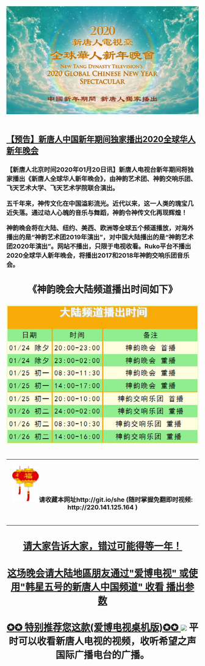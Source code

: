 
 <div align="center"><a href="http://j20.xyrs.bid/sy/"><IMG SRC=" https://github.com/j168/j688/blob/master/menu/shenyuan2020.jpg" width=860></a><br></div><br>
	

<a href="http://j20.xyrs.bid/sy/"> <h2>【预告】新唐人中国新年期间独家播出2020全球华人新年晚会</h2></div></a>
<h3>【新唐人北京时间2020年01月20日讯】新唐人电视台新年期间将独家播出《新唐人全球华人新年晚会》，由神韵艺术团、神韵交响乐团、飞天艺术大学、飞天艺术学院联合演出。</p>
五千年来，神传文化在中国溢彩流光。近代以来，这一人类的瑰宝几近失落。通过动人心魄的音乐与舞蹈，神韵令神传文化再现辉煌！</p>

神韵晚会将在大陆、纽约、美西、欧洲等全球五个频道播放，对海外播出的是“神韵艺术团2019年演出”，对中国大陆播出的是“神韵艺术团2020年演出”。网站不播出，只限于电视收看。Ruko平台不播出2020全球华人新年晚会，将播出2017和2018年神韵交响乐团音乐会。</p>
<div align="center"><h2>《神韵晚会大陆频道播出时间如下》<p></h2></div>
<div align="center"><IMG SRC="https://github.com/gofun72/telove/blob/master/img/2020sy1.jpg" width=700></a><br></div><br><hr>
<div align="center"><IMG SRC="https://github.com/gofun72/telove/blob/master/img/2019-12-20_111019.jpg" width=70>请收藏本网址http://git.io/she  (随时掌握免翻即时视频: http://220.141.125.164 ) </a><br></div><br><hr>


<div align="center"><h2><a href="http://j20.xyrs.bid/mp4/news668/2019/01/sy8.mp4">请大家告诉大家，错过可能得等一年！</h2></P>
<p></p>
 
  <div><h2>这场晚会请大陆地區朋友通过"爱博电视" 或使用"韩星五号的新唐人中国频道" 收看<a href="https://github.com/j168/j688/blob/master/Yun-1.md"> 播出参数</h2></div></p>
 
 
 <h2>✪✪ 特别推荐您这款(爱博电视桌机版)✪✪ 
 <a href="https://github.com/j168/j688/blob/master/fq/Green_iPPOTV_n.exe?raw=true"><img src="https://github.com/j168/j688/blob/master/menu/ip.jpg" width="80"></a> 平时可以收看新唐人电视的视频，收听希望之声国际广播电台的广播。</h2>
  <br><br/>
 

 
 
 
 
 
 
 
 
 
 
 
 

